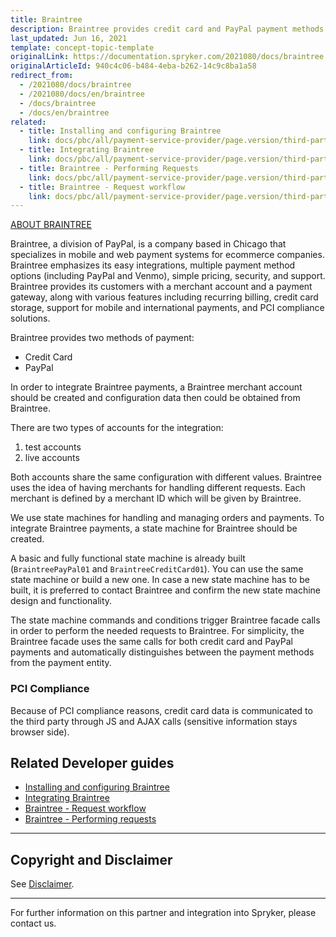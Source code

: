 ```yaml
---
title: Braintree
description: Braintree provides credit card and PayPal payment methods for Spryker Commerce OS.
last_updated: Jun 16, 2021
template: concept-topic-template
originalLink: https://documentation.spryker.com/2021080/docs/braintree
originalArticleId: 940c4c06-b484-4eba-b262-14c9c8ba1a58
redirect_from:
  - /2021080/docs/braintree
  - /2021080/docs/en/braintree
  - /docs/braintree
  - /docs/en/braintree
related:
  - title: Installing and configuring Braintree
    link: docs/pbc/all/payment-service-provider/page.version/third-party-integrations/braintree/install-and-configure-braintree.html
  - title: Integrating Braintree
    link: docs/pbc/all/payment-service-provider/page.version/third-party-integrations/braintree/integrate-braintree.html
  - title: Braintree - Performing Requests
    link: docs/pbc/all/payment-service-provider/page.version/third-party-integrations/braintree/braintree-performing-requests.html
  - title: Braintree - Request workflow
    link: docs/pbc/all/payment-service-provider/page.version/third-party-integrations/braintree/braintree-request-workflow.html
---
```


[ABOUT BRAINTREE](https://www.braintreepayments.com/)

Braintree, a division of PayPal, is a company based in Chicago that specializes in mobile and web payment systems for ecommerce companies. Braintree emphasizes its easy integrations, multiple payment method options (including PayPal and Venmo), simple pricing, security, and support. Braintree provides its customers with a merchant account and a payment gateway, along with various features including recurring billing, credit card storage, support for mobile and international payments, and PCI compliance solutions.

Braintree provides two methods of payment:

* Credit Card
* PayPal

In order to integrate Braintree payments, a Braintree merchant account should be created and configuration data then could be obtained from Braintree.

There are two types of accounts for the integration:

1. test accounts
2. live accounts

Both accounts share the same configuration with different values. Braintree uses the idea of having merchants for handling different requests. Each merchant is defined by a merchant ID which will be given by Braintree.

We use state machines for handling and managing orders and payments. To integrate Braintree payments, a state machine for Braintree should be created.

A basic and fully functional state machine is already built (`BraintreePayPal01` and `BraintreeCreditCard01`). You can use the same state machine or build a new one. In case a new state machine has to be built, it is preferred to contact Braintree and confirm the new state machine design and functionality.

The state machine commands and conditions trigger Braintree facade calls in order to perform the needed requests to Braintree. For simplicity, the Braintree facade uses the same calls for both credit card and PayPal payments and automatically distinguishes between the payment methods from the payment entity.

### PCI Compliance

Because of PCI compliance reasons, credit card data is communicated to the third party through JS and AJAX calls (sensitive information stays browser side).

## Related Developer guides

* [Installing and configuring Braintree](/docs/pbc/all/payment-service-provider/{{page.version}}/third-party-integrations/braintree/install-and-configure-braintree.html)
* [Integrating Braintree](/docs/pbc/all/payment-service-provider/{{page.version}}/third-party-integrations/braintree/integrate-braintree.html)
* [Braintree - Request workflow](/docs/pbc/all/payment-service-provider/{{page.version}}/third-party-integrations/braintree/braintree-request-workflow.html)
* [Braintree - Performing requests](/docs/pbc/all/payment-service-provider/{{page.version}}/third-party-integrations/braintree/braintree-performing-requests.html)


---

## Copyright and Disclaimer

See [Disclaimer](https://github.com/spryker/spryker-documentation).

---
For further information on this partner and integration into Spryker, please contact us.

<div class="hubspot-form js-hubspot-form" data-portal-id="2770802" data-form-id="163e11fb-e833-4638-86ae-a2ca4b929a41" id="hubspot-1"></div>

